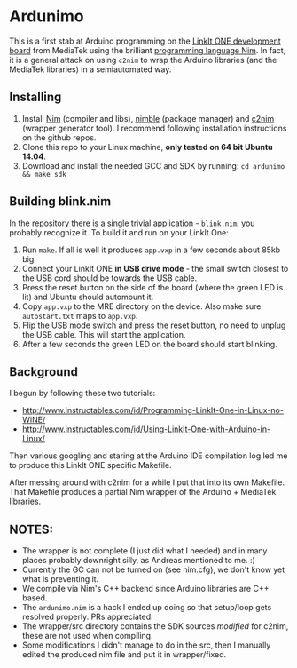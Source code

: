 # Ardunimo
This is a first stab at Arduino programming on the <a href="https://www.hackster.io/mediateklabs/products/linkit-one">LinkIt ONE development board</a> from MediaTek using the brilliant <a href="http://nim-lang.org">programming language Nim</a>.
In fact, it is a general attack on using `c2nim` to wrap the Arduino libraries (and the MediaTek libraries) in a semiautomated way.

## Installing

1. Install <a href="https://github.com/nim-lang/nim">Nim</a> (compiler and libs), <a href="https://github.com/nim-lang/nimble">nimble</a> (package manager) and <a href="https://github.com/nim-lang/c2nim">c2nim</a> (wrapper generator tool). I recommend following installation instructions on the github repos.
1. Clone this repo to your Linux machine, **only tested on 64 bit Ubuntu 14.04**.
2. Download and install the needed GCC and SDK by running: `cd ardunimo && make sdk`

## Building blink.nim

In the repository there is a single trivial application - `blink.nim`, you probably recognize it. To build it and run on your LinkIt One:

1. Run `make`. If all is well it produces `app.vxp` in a few seconds about 85kb big.
2. Connect your LinkIt ONE **in USB drive mode** - the small switch closest to the USB cord should be towards the USB cable.
3. Press the reset button on the side of the board (where the green LED is lit) and Ubuntu should automount it.
4. Copy `app.vxp` to the MRE directory on the device. Also make sure `autostart.txt` maps to `app.vxp`.
5. Flip the USB mode switch and press the reset button, no need to unplug the USB cable. This will start the application.
6. After a few seconds the green LED on the board should start blinking.


## Background
I begun by following these two tutorials:

* http://www.instructables.com/id/Programming-LinkIt-One-in-Linux-no-WiNE/
* http://www.instructables.com/id/Using-LinkIt-One-with-Arduino-in-Linux/

Then various googling and staring at the Arduino IDE compilation log led me to produce this LinkIt ONE specific Makefile.

After messing around with c2nim for a while I put that into its own Makefile. That Makefile produces a partial Nim wrapper of the Arduino + MediaTek libraries.


## NOTES:

* The wrapper is not complete (I just did what I needed) and in many places probably downright silly, as Andreas mentioned to me. :)
* Currently the GC can not be turned on (see nim.cfg), we don't know yet what is preventing it.
* We compile via Nim's C++ backend since Arduino libraries are C++ based.
* The `ardunimo.nim` is a hack I ended up doing so that setup/loop gets resolved properly. PRs appreciated.
* The wrapper/src directory contains the SDK sources *modified* for c2nim, these are not used when compiling.
* Some modifications I didn't manage to do in the src, then I manually edited the produced nim file and put it in wrapper/fixed.

